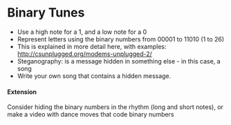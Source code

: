 # Binary Tunes

- Use a high note for a 1, and a low note for a 0
- Represent letters using the binary numbers from 00001 to 11010 (1 to 26)
- This is explained in more detail here, with examples: <http://csunplugged.org/modems-unplugged-2/>
- Steganography: is a message hidden in something else - in this case, a song
- Write your own song that contains a hidden message. 

#### Extension

Consider hiding the binary numbers in the rhythm (long and short notes), or make a video with dance moves that code binary numbers